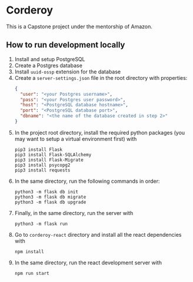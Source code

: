 # Corderoy

This is a Capstone project under the mentorship of Amazon.

## How to run development locally

1. Install and setup PostgreSQL
2. Create a Postgres database
3. Install `uuid-ossp` extension for the database
4. Create a `server-settings.json` file in the root directory with properties:
   ```json
   {
     "user": "<your Postgres username>",
     "pass": "<your Postgres user password>",
     "host": "<PostgreSQL database hostname>",
     "port": "<PostgreSQL database port>",
     "dbname": "<the name of the database created in step 2>"   
   }
   ```
5. In the project root directory, install the required python packages (you may want to setup a virtual environment first) with
   ```
   pip3 install Flask
   pip3 install Flask-SQLAlchemy
   pip3 install Flask-Migrate
   pip3 install psycopg2
   pip3 install requests
   ```
6. In the same directory, run the following commands in order:
   ```shell
   python3 -m flask db init
   python3 -m flask db migrate
   python3 -m flask db upgrade
   ```
7. Finally, in the same directory, run the server with
   ```shell
   python3 -m flask run
   ```
8. Go to `corderoy-react` directory and install all the react dependencies with
   ```shell
   npm install
   ```
9. In the same directory, run the react development server with
   ```shell
   npm run start
   ```